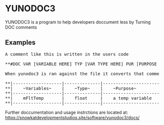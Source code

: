 # YUNODOC3
YUNODOC3 is a program to help developers doccument less by Turning DOC comments 


## Examples

<pre>
A comment like this is written in the users code

**#DOC VAR [VARIABLE HERE] TYP [VAR TYPE HERE] PUR [PURPOSE OF VARIABLE], into a doc table.

When yunodoc3 is ran against the file it converts that comment to this

**|-------------------|--------------|----------------------------------|
**|    ~Variables~    |    ~Type~    |    ~Purpose~                     |
**|-------------------|--------------|----------------------------------|
**|    mFltTemp       |    float     |    a temp variable               |
**|-------------------|--------------|----------------------------------| 
</pre>

Further doccumentation and usage instrctions are located at: https://snowkatdevelopmentstudios.site/software/yunodoc3/docs/

